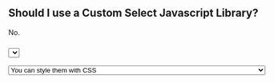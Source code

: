 ## Should I use a Custom Select Javascript Library?

No.

### <select> a reason below:

<select>
  <option>You can style them with CSS</option>
  <option>Most custom libraries don't handle accessibility</option>
  <option>Browser behavior for select elements is totally different on mobile devices</option>
  <option>Most custom libraries don't handle accessibility</option>
  <option>If they did handle accessibility completely, they'd be bigger than you should tolerate</option>
  <option>It's a slippery slope, what about multi-select</option>
  <option>But Bootstrap even adds autosuggest to a select element ...</option>
</select>
